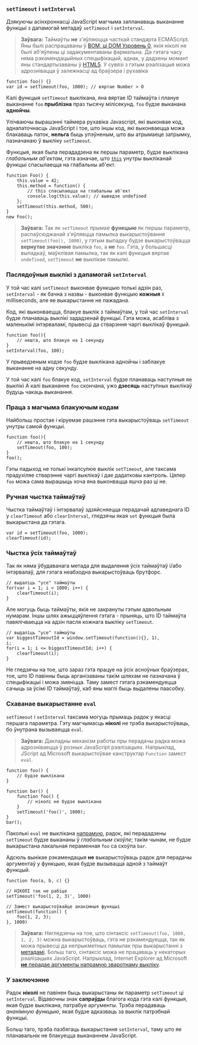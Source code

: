 ### `setTimeout` і `setInterval`

Дзякуючы асінхроннасці JavaScript магчыма запланаваць выкананне функцыі з дапамогай 
метадаў `setTimeout` і `setInterval`.

> **Заўвага:** Таймаўты **не** з'яўляюцца часткай стандарта ECMAScript. Яны былі
> распрацаваны ў [BOM, ці DOM Узровень 0][1], якія ніколі не былі аб'яўлены ці
> задакументаваны фармальна. Да гэтага часу няма рэкамендацыйных спецыфікацый,
> аднак, у дадзены момант яны стандартызаваны ў [HTML5][2]. У сувязі з гэтым 
> рэалізацыя можа адрознівацца ў залежнасці ад браўзера і рухавіка

    function foo() {}
    var id = setTimeout(foo, 1000); // вяртае Number > 0

Калі функцыя `setTimeout` выклікана, яна вяртае ID таймаўта і плануе выкананне 
`foo` **прыблізна** праз тысячу мілісекунд. 
`foo` будзе выканана **аднойчы**.

Улічваючы вырашэнні таймера рухавіка Javascript, які выконвае код,
аднапаточнасць JavaScript і тое, што іншы код, які выконваецца
можа блакаваць паток, **нельга** быць упэўненым, што вы атрымаеце затрымку,
пазначанаю ў выкліку `setTimeout`.

Функцыя, якая была перададзена як першы параметр, будзе выклікана 
*глабальным аб'ектам*, гэта азначае, што [`this`](#function.this) унутры выкліканай функцыі 
спасылаецца на глабальны аб'ект.

    function Foo() {
        this.value = 42;
        this.method = function() {
            // this спасылаецца на глабальны аб'ект
            console.log(this.value); // выведзе undefined
        };
        setTimeout(this.method, 500);
    }
    new Foo();


> **Заўвага:** Так як `setTimeout` прымае **функцыю** як першы параметр,
> распаўсюджанай з'яўляецца памылка выкарыстоўвання `setTimeout(foo(), 1000)`, у гэтым выпадку 
> будзе выкарыстоўвацца **вернутае значэнне** выкліка `foo`, а **не** `foo`. Гэта, у большасці выпадкаў, 
> маўклівая памылка, так як калі функцыя вяртае `undefined`, `setTimeout` 
> **не** выклікае памылкі.

### Паслядоўныя выклікі з дапамогай `setInterval`

У той час калі `setTimeout` выконвае функцыю толькі адзін раз, `setInterval` - як бачна з назвы - 
выконвае функцыю **кожныя** `X` milliseconds, але яе выкарыстанне не пажадана.

Код, які выконваецца, блакуе выклік з таймаўтам, у той час `setInterval` будзе 
планаваць выклікі зададзенай функцыі. Гэта можа, асабліва з маленькімі інтэрваламі,
прывесці да стварэння чаргі выклікаў функцый.

    function foo(){
        // нешта, што блакуе на 1 секунду
    }
    setInterval(foo, 100);

У прыведзеным кодзе `foo` будзе выклікана аднойчы і заблакуе выкананне на адну секунду.

У той час калі `foo` блакуе код, `setInterval` будзе планаваць наступныя яе выклікі
А калі выкананне `foo` скончана, ужо **дзесяць** наступных выклікаў будуць чакаць выканання.

### Праца з магчыма блакуючым кодам

Найбольш простае і кіруемае рашэнне гэта выкарыстоўваць `setTimeout` унутры самой функцыі.

    function foo(){
        // нешта, што блакуе на 1 секунду
        setTimeout(foo, 100);
    }
    foo();

Гэты падыход не толькі інкапсулюе выклік `setTimeout`, але таксама прадухіляе
стварэнне чаргі выклікаў і дае дадатковы кантроль. Цяпер `foo` можа сама вырашыць 
хоча яна выконвацца яшчэ раз ці не.

### Ручная чыстка таймаўтаў

Чыстка таймаўтаў і інтэрвалаў здзяйсняецца перадачай адпаведнага ID у
`clearTimeout` або `clearInterval`, гледзячы якая `set` функцыя была выкарыстана
да гэтага.

    var id = setTimeout(foo, 1000);
    clearTimeout(id);

### Чыстка ўсіх таймаўтаў

Так як няма ўбудаванага метада для выдалення ўсіх таймаўтаў і/або інтэрвалаў, 
для гэтага неабходна выкарыстоўваць брутфорс.

    // выдаліць "усе" таймаўты
    for(var i = 1; i < 1000; i++) {
        clearTimeout(i);
    }

Але могуць быць таймаўты, якія не закрануты гэтым адвольным нумарам.
Іншы шлях ажыццяўлення гэтага - прыняць, што ID таймаўта павялічваецца на
адзін пасля кожнага выкліку `setTimeout`.

    // выдаліць "усе" таймаўты
    var biggestTimeoutId = window.setTimeout(function(){}, 1),
    i;
    for(i = 1; i <= biggestTimeoutId; i++) {
        clearTimeout(i);
    }

Не гледзячы на тое, што зараз гэта працуе на ўсіх асноўных браўзерах, тое, што ID
павінны быць арганізаваны такім шляхам не пазначана ў спецыфікацыі і можа змяніцца. Таму 
замест гэтага рэкамендуецца сачыць за ўсімі ID таймаўтаў, каб яны маглі быць выдалены паасобку.

### Схаванае выкарыстанне `eval`

`setTimeout` і `setInterval` таксама могуць прымаць радок у якасці першага параметра.
Гэту магчымасць **ніколі** не трэба выкарыстоўваць, бо ўнутрана вызываецца `eval`.

> **Заўвага:** Дакладны механізм работы пры перадачы радка можа адрозніваецца ў
> розных JavaScript рэалізацыях. Напрыклад, JScript ад Microsoft выкарыстоўвае
> канструктар `Function` замест `eval`.

    function foo() {
        // будзе выклікана
    }

    function bar() {
        function foo() {
            // ніколі не будзе выклікана
        }
        setTimeout('foo()', 1000);
    }
    bar();

Паколькі `eval` не выклікана [напрамую](#core.eval), радок, які перададзены 
`setTimeout` будзе выкананы ў *глабальным скоўпе*; такім чынам, не будзе выкарыстана 
лакальная пераменная `foo` са скоўпа `bar`.

Адсюль вынікае рэкамендацыя **не** выкарыстоўваць радок для перадачы аргументаў у
функцыю, якая будзе вызывацца адной з таймаўт функцый. 

    function foo(a, b, c) {}
    
    // НІКОЛІ так не рабіце
    setTimeout('foo(1, 2, 3)', 1000)

    // Замест выкарыстоўвайце ананімныя функцыі
    setTimeout(function() {
        foo(1, 2, 3);
    }, 1000)

> **Заўвага:** Нягледзячы на тое, што сінтаксіс `setTimeout(foo, 1000, 1, 2, 3)` можна выкарыстоўваць,
> гэта не рэкамендуецца, так як можа прывесці да 
> непрыкметных памылак пры выкарыстанні з [метадамі](#function.this).
> Больш таго, сінтаксіс можа не працаваць у некаторых рэалізацыях JavaScript.
> Напрыклад, Internet Explorer ад Microsoft  [**не** перадае аргументы напрамую зваротнаму выкліку](3).

### У заключэнне

Радок **ніколі** не павінен быць выкарыстаны як параметр `setTimeout` ці 
`setInterval`. Відавочны знак **сапраўды** благога кода гэта калі функцыя, якая будзе выклікана, 
патрабуе аргументы. Трэба перадаваць *ананімную функцыю*, якая будзе адказваць за
выклік патрэбнай функцыі.

Больш таго, трэба пазбягаць выкарыстання `setInterval`, таму што яе планавальнік не блакуецца 
выкананнем JavaScript.

[1]: http://www.nczonline.net/blog/2009/09/29/web-definitions-dom-ajax-and-more/ "Web definitions: DOM, Ajax, and more"
[2]: http://www.w3.org/TR/2014/WD-html5-20140617/webappapis.html#timers "6 Web application APIs - HTML5"
[3]: http://msdn.microsoft.com/en-us/library/ie/ms536753(v=vs.85).aspx "setTimeout method (Internet Explorer)"

